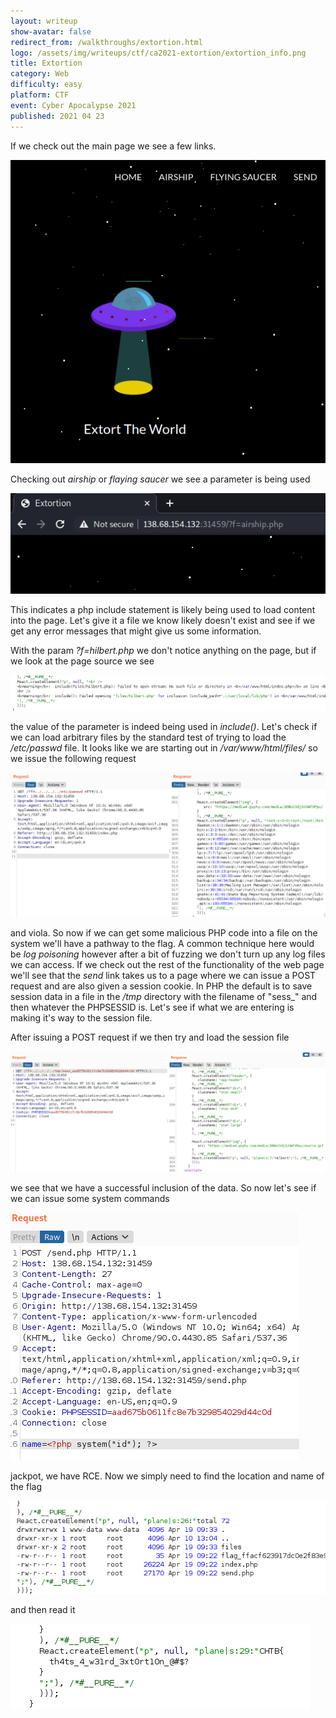 ```yaml
---
layout: writeup
show-avatar: false
redirect_from: /walkthroughs/extortion.html
logo: /assets/img/writeups/ctf/ca2021-extortion/extortion_info.png
title: Extortion
category: Web
difficulty: easy
platform: CTF
event: Cyber Apocalypse 2021
published: 2021 04 23
---
```


If we check out the main page we see  a few links.

![mainpage](/assets/img/writeups/ctf/ca2021-extortion/extortion_index.png)

Checking out *airship* or *flaying saucer* we see a parameter is being used

![parameter](/assets/img/writeups/ctf/ca2021-extortion/extortion_param.png)

This indicates a php include statement is likely being used to load content into the page. Let's give it a file we know likely doesn't exist and see if we get any error messages that might give us some information.

With the param *?f=hilbert.php* we don't notice anything on the page, but if we look at the page source we see

![failed to load](/assets/img/writeups/ctf/ca2021-extortion/extortion_failed_to_open.png)

the value of the parameter is indeed being used in *include()*. Let's check if we can load arbitrary files by the standard test of trying to load the */etc/passwd* file. It looks like we are starting out in */var/www/html/files/* so we issue the following request

![/etc/passwd](/assets/img/writeups/ctf/ca2021-extortion/extortion_passwd.png)

and viola. So now if we can get some malicious PHP code into a file on the system we'll have a pathway to the flag. A common technique here would be *log poisoning* however after a bit of fuzzing we don't turn up any log files we can access. If we check out the rest of the functionality of the web page we'll see that the *send* link takes us to a page where we can issue a POST request and are also given a session cookie. In PHP the default is to save session data in a file in the */tmp* directory with the filename of "sess_" and then whatever the PHPSESSID is.  Let's see if what we are entering is making it's way to the session file.

After issuing a POST request if we then try and load the session file

![session check](/assets/img/writeups/ctf/ca2021-extortion/extortion_session_check.png)

we see that we have a successful inclusion of the data. So now let's see if we can issue some system commands

![system id](/assets/img/writeups/ctf/ca2021-extortion/extortion_system.png)

jackpot, we have RCE. Now we simply need to find the location and name of the flag

![flag name](/assets/img/writeups/ctf/ca2021-extortion/extortion_flag_name.png)

and then read it

![flag contents](/assets/img/writeups/ctf/ca2021-extortion/extortion_flag_contents.png)

